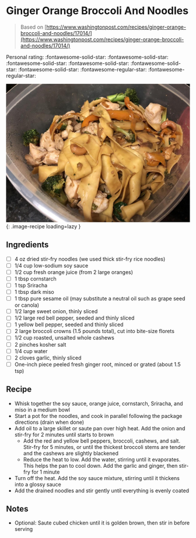 <!-- Needs Manual Review -->

# Ginger Orange Broccoli And Noodles

> Based on [https://www.washingtonpost.com/recipes/ginger-orange-broccoli-and-noodles/17014/](https://www.washingtonpost.com/recipes/ginger-orange-broccoli-and-noodles/17014/)

<!-- {cts} rating=3; (User can specify rating on scale of 1-5) -->
Personal rating: :fontawesome-solid-star: :fontawesome-solid-star: :fontawesome-solid-star: :fontawesome-solid-star: :fontawesome-solid-star: :fontawesome-solid-star: :fontawesome-regular-star: :fontawesome-regular-star:
<!-- {cte} -->

<!-- {cts} name_image=ginger_orange_broccoli_and_noodles.jpeg; (User can specify image name) -->
![ginger_orange_broccoli_and_noodles.jpeg](./ginger_orange_broccoli_and_noodles.jpeg){: .image-recipe loading=lazy }
<!-- {cte} -->

## Ingredients

* [ ] 4 oz dried stir-fry noodles (we used thick stir-fry rice noodles)
* [ ] 1/4 cup low-sodium soy sauce
* [ ] 1/2 cup fresh orange juice (from 2 large oranges)
* [ ] 1 tbsp cornstarch
* [ ] 1 tsp Sriracha
* [ ] 1 tbsp dark miso
* [ ] 1 tbsp pure sesame oil (may substitute a neutral oil such as grape seed or canola)
* [ ] 1/2 large sweet onion, thinly sliced
* [ ] 1/2 large red bell pepper, seeded and thinly sliced
* [ ] 1 yellow bell pepper, seeded and thinly sliced
* [ ] 2 large broccoli crowns (1.5 pounds total), cut into bite-size florets
* [ ] 1/2 cup roasted, unsalted whole cashews
* [ ] 2 pinches kosher salt
* [ ] 1/4 cup water
* [ ] 2 cloves garlic, thinly sliced
* [ ] One-inch piece peeled fresh ginger root, minced or grated (about 1.5 tsp)

## Recipe

* Whisk together the soy sauce, orange juice, cornstarch, Sriracha, and miso in a medium bowl
* Start a pot for the noodles, and cook in parallel following the package directions (drain when done)
* Add oil to a large skillet or saute pan over high heat. Add the onion and stir-fry for 2 minutes until starts to brown
    - Add the red and yellow bell peppers, broccoli, cashews, and salt. Stir-fry for 5 minutes, or until the thickest broccoli stems are tender and the cashews are slightly blackened
    - Reduce the heat to low. Add the water, stirring until it evaporates. This helps the pan to cool down. Add the garlic and ginger, then stir-fry for 1 minute
* Turn off the heat. Add the soy sauce mixture, stirring until it thickens into a glossy sauce
* Add the drained noodles and stir gently until everything is evenly coated

## Notes

* Optional: Saute cubed chicken until it is golden brown, then stir in before serving
